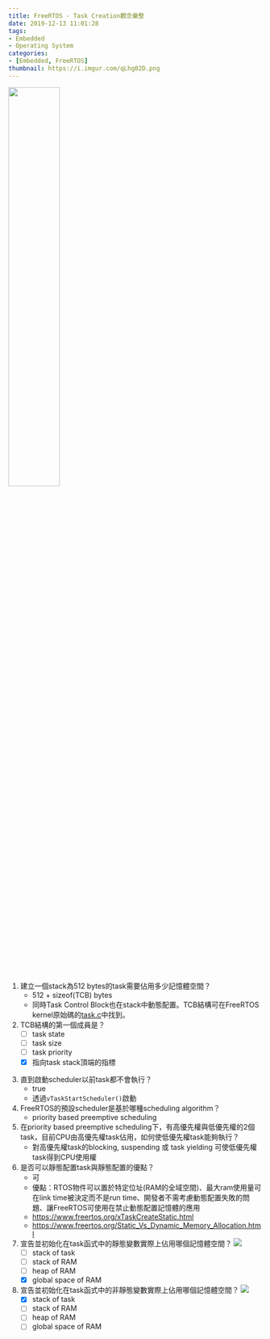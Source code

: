 ```yaml
---
title: FreeRTOS - Task Creation觀念彙整
date: 2019-12-13 11:01:28
tags:
- Embedded
- Operating System
categories:
- [Embedded, FreeRTOS]
thumbnail: https://i.imgur.com/qLhg02D.png
---
```


<img src="https://i.imgur.com/kIXupfv.png" width="45%" />


1. 建立一個stack為512 bytes的task需要佔用多少記憶體空間？
	* 512 + sizeof(TCB) bytes
	* 同時Task Control Block也在stack中動態配置。TCB結構可在FreeRTOS kernel原始碼的[task.c](https://github.com/FreeRTOS/FreeRTOS-Kernel/blob/82e80521124c6e96e5fdb3538a2533f994e2db8f/tasks.c#L252)中找到。
2. TCB結構的第一個成員是？
	* [ ]  task state
	* [ ]  task size
	* [ ]  task priority
	* [x]  指向task stack頂端的指標
<!-- more -->
3. 直到啟動scheduler以前task都不會執行？
	* true
	* 透過`vTaskStartScheduler()`啟動
4. FreeRTOS的預設scheduler是基於哪種scheduling algorithm？
	* priority based preemptive scheduling
4. 在priority based preemptive scheduling下，有高優先權與低優先權的2個task，目前CPU由高優先權task佔用，如何使低優先權task能夠執行？
	* 對高優先權task的blocking, suspending 或 task yielding 可使低優先權task得到CPU使用權
5. 是否可以靜態配置task與靜態配置的優點？
	* 可
	* 優點：RTOS物件可以置於特定位址(RAM的全域空間)、最大ram使用量可在link time被決定而不是run time、開發者不需考慮動態配置失敗的問題、讓FreeRTOS可使用在禁止動態配置記憶體的應用
	* https://www.freertos.org/xTaskCreateStatic.html
	* https://www.freertos.org/Static_Vs_Dynamic_Memory_Allocation.html
6. 宣告並初始化在task函式中的靜態變數實際上佔用哪個記憶體空間？ ![](https://i.imgur.com/ssVObuI.png)
	* [ ] stack of task
	* [ ] stack of RAM
	* [ ] heap of RAM 
	* [x] global space of RAM
7. 宣告並初始化在task函式中的非靜態變數實際上佔用哪個記憶體空間？ ![](https://i.imgur.com/zNuL8pU.png)
	* [x] stack of task
	* [ ] stack of RAM
	* [ ] heap of RAM 
	* [ ] global space of RAM